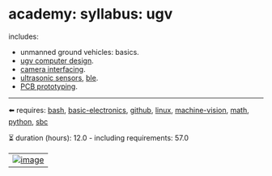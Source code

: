 # academy: syllabus: ugv

includes:
- unmanned ground vehicles: basics.
- [ugv computer design](https://github.com/kamangir/bluer-ugv/blob/main/bluer_ugv/docs/swallow/digital/design).
- [camera interfacing](https://github.com/kamangir/bluer-sbc/tree/main/bluer_sbc/imager).
- [ultrasonic sensors](https://github.com/kamangir/bluer-ugv/blob/main/bluer_ugv/docs/swallow/digital/design/ultrasonic-sensor), [ble](https://github.com/kamangir/bluer-algo/blob/main/bluer_algo/docs/bps).
- [PCB prototyping](https://github.com/kamangir/bluer-ugv/tree/main/bluer_ugv/docs/swallow/digital/design/shield.md).

---

⬅️ requires: [bash](./bash.md), [basic-electronics](./basic-electronics.md), [github](./github.md), [linux](./linux.md), [machine-vision](./machine-vision.md), [math](./math.md), [python](./python.md), [sbc](./sbc.md)


⏳ duration (hours): 12.0 - including requirements: 57.0

|   |
| --- |
| [![image](https://github.com/kamangir/assets2/raw/main/arzhang/VID-20250905-WA0014_1.gif?raw=true)](https://github.com/kamangir/bluer-ugv) |

